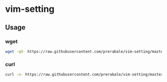 # vim-setting

## Usage

### wget

```bash
wget -qO- https://raw.githubusercontent.com/prerabale/vim-setting/master/install.sh | bash
```
### curl

```bash
curl -o- https://raw.githubusercontent.com/prerabale/vim-setting/master/install.sh | bash
```
